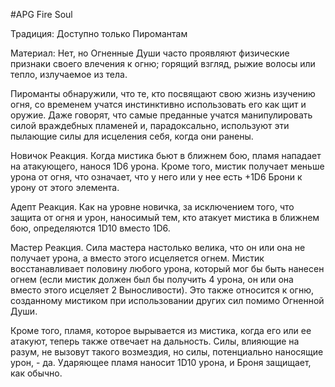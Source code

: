 #APG
Fire Soul

Традиция: Доступно только Пиромантам 

Материал: Нет, но Огненные Души часто проявляют физические признаки своего влечения к огню; горящий взгляд, рыжие волосы или тепло, излучаемое из тела. 

Пироманты обнаружили, что те, кто посвящают свою жизнь изучению огня, со временем учатся инстинктивно использовать его как щит и оружие. Даже говорят, что самые преданные учатся манипулировать силой враждебных пламеней и, парадоксально, используют эти пылающие силы для исцеления себя, когда они ранены. 

Новичок Реакция. Когда мистика бьют в ближнем бою, пламя нападает на атакующего, нанося 1D6 урона. Кроме того, мистик получает меньше урона от огня, что означает, что у него или у нее есть +1D6 Брони к урону от этого элемента. 

Адепт Реакция. Как на уровне новичка, за исключением того, что защита от огня и урон, наносимый тем, кто атакует мистика в ближнем бою, определяются 1D10 вместо 1D6. 

Мастер Реакция. Сила мастера настолько велика, что он или она не получает урона, а вместо этого исцеляется огнем. Мистик восстанавливает половину любого урона, который мог бы быть нанесен огнем (если мистик должен был бы получить 4 урона, он или она вместо этого исцеляет 2 Выносливости). Это также относится к огню, созданному мистиком при использовании других сил помимо Огненной Души. 

Кроме того, пламя, которое вырывается из мистика, когда его или ее атакуют, теперь также отвечает на дальность. Силы, влияющие на разум, не вызовут такого возмездия, но силы, потенциально наносящие урон, - да. Ударяющее пламя наносит 1D10 урона, и Броня защищает, как обычно. 